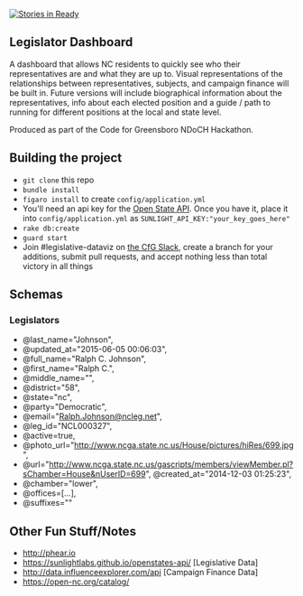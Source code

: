 [![Stories in Ready](https://badge.waffle.io/codeforgso/legislative-dataviz.png?label=ready&title=Ready)](https://waffle.io/codeforgso/legislative-dataviz)
## Legislator Dashboard
A dashboard that allows NC residents to quickly see who their representatives are and what they are up to. Visual representations of the relationships between representatives, subjects, and campaign finance will be built in. Future versions will include biographical information about the representatives, info about each elected position and a guide / path to running for different positions at the local and state level.

Produced as part of the Code for Greensboro NDoCH Hackathon.

## Building the project

- `git clone` this repo
- `bundle install`
- `figaro install` to create `config/application.yml`
- You'll need an api key for the [Open State API](https://sunlightlabs.github.io/openstates-api/). Once you have it, place it into `config/application.yml` as `SUNLIGHT_API_KEY:"your_key_goes_here"`
- `rake db:create`
- `guard start`
- Join #legislative-dataviz on [the CfG Slack](http://slack.codeforgreensboro.org), create a branch for your additions, submit pull requests, and accept nothing less than total victory in all things

## Schemas
### Legislators

- @last_name="Johnson",
- @updated_at="2015-06-05 00:06:03",
- @full_name="Ralph C. Johnson",
- @first_name="Ralph C.",
- @middle_name="",
- @district="58",
- @state="nc",
- @party="Democratic",
- @email="Ralph.Johnson@ncleg.net",
- @leg_id="NCL000327",
- @active=true,
- @photo_url="http://www.ncga.state.nc.us/House/pictures/hiRes/699.jpg",
- @url="http://www.ncga.state.nc.us/gascripts/members/viewMember.pl?sChamber=House&nUserID=699", @created_at="2014-12-03 01:25:23",
- @chamber="lower",
- @offices=[...],
- @suffixes=""

## Other Fun Stuff/Notes

- http://phear.io
- https://sunlightlabs.github.io/openstates-api/ [Legislative Data]
- http://data.influenceexplorer.com/api [Campaign Finance Data]
- https://open-nc.org/catalog/
